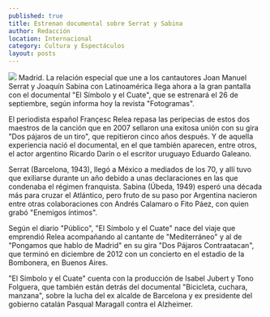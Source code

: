 ```yaml
---
published: true
title: Estrenan documental sobre Serrat y Sabina
author: Redacción
location: Internacional
category: Cultura y Espectáculos
layout: posts
---
```


![](http://i.imgur.com/FIHUSqim.jpg)
Madrid. La relación especial que une a los cantautores Joan Manuel Serrat y Joaquín Sabina con Latinoamérica llega ahora a la gran pantalla con el documental "El Símbolo y el Cuate", que se estrenará el 26 de septiembre, según informa hoy la revista "Fotogramas".

El periodista español Françesc Relea repasa las peripecias de estos dos maestros de la canción que en 2007 sellaron una exitosa unión con su gira "Dos pájaros de un tiro", que repitieron cinco años después. Y de aquella experiencia nació el documental, en el que también aparecen, entre otros, el actor argentino Ricardo Darín o el escritor uruguayo Eduardo Galeano.

Serrat (Barcelona, 1943), llegó a México a mediados de los 70, y allí tuvo que exiliarse durante un año debido a unas declaraciones en las que condenaba el régimen franquista. Sabina (Úbeda, 1949) esperó una década más para cruzar el Atlántico, pero fruto de su paso por Argentina nacieron entre otras colaboraciones con Andrés Calamaro o Fito Páez, con quien grabó "Enemigos íntimos".

Según el diario "Público", "El Símbolo y el Cuate" nace del viaje que emprendió Relea acompañando al cantante de "Mediterráneo" y al de "Pongamos que hablo de Madrid" en su gira "Dos Pájaros Contraatacan", que terminó en diciembre de 2012 con un concierto en el estadio de la Bombonera, en Buenos Aires.

"El Símbolo y el Cuate" cuenta con la producción de Isabel Jubert y Tono Folguera, que también están detrás del documental "Bicicleta, cuchara, manzana", sobre la lucha del ex alcalde de Barcelona y ex presidente del gobierno catalán Pasqual Maragall contra el Alzheimer.
